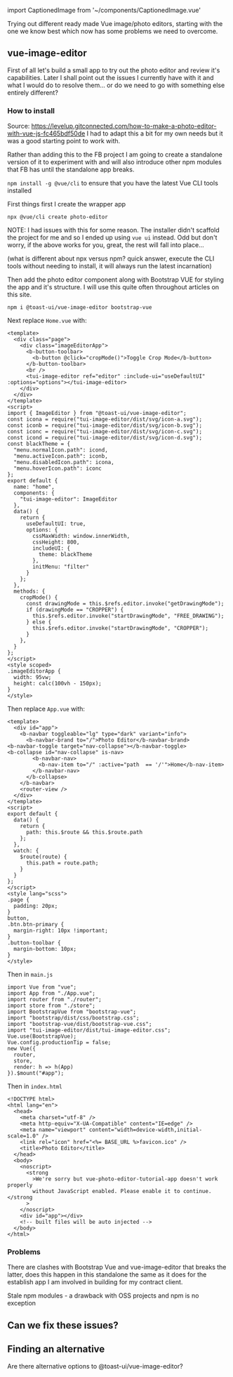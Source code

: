 import CaptionedImage from '~/components/CaptionedImage.vue'

Trying out different ready made Vue image/photo editors, starting with the one we know best which now has some problems we need to overcome.

## vue-image-editor
First of all let's build a small app to try out the photo editor and review it's capabilities. Later I shall point out the issues I currently have with it and what I would do to resolve them... or do we need to go with something else entirely different?

### How to install
Source: https://levelup.gitconnected.com/how-to-make-a-photo-editor-with-vue-js-fc465bdf50de I had to adapt this a bit for my own needs but it was a good starting point to work with.

Rather than adding this to the FB project I am going to create a standalone version of it to experiment with and will also introduce other npm modules that FB has until the standalone app breaks.

```npm install -g @vue/cli``` to ensure that you have the latest Vue CLI tools installed

First things first I create the wrapper app

```npx @vue/cli create photo-editor```

NOTE: I had issues with this for some reason. The installer didn't scaffold the project for me and so I ended up using ```vue ui``` instead. Odd but don't worry, if the above works for you, great, the rest will fall into place...

(what is different about npx versus npm? quick answer, execute the CLI tools without needing to install, it will always run the latest incarnation)

Then add the photo editor component along with Bootstrap VUE for styling the app and it's structure. I will use this quite often throughout articles on this site.

```npm i @toast-ui/vue-image-editor bootstrap-vue```

Next replace ```Home.vue```  with:

```vue
<template>
  <div class="page">
    <div class="imageEditorApp">
      <b-button-toolbar>
        <b-button @click="cropMode()">Toggle Crop Mode</b-button>
      </b-button-toolbar>
      <br />
      <tui-image-editor ref="editor" :include-ui="useDefaultUI" :options="options"></tui-image-editor>
    </div>
  </div>
</template>
<script>
import { ImageEditor } from "@toast-ui/vue-image-editor";
const icona = require("tui-image-editor/dist/svg/icon-a.svg");
const iconb = require("tui-image-editor/dist/svg/icon-b.svg");
const iconc = require("tui-image-editor/dist/svg/icon-c.svg");
const icond = require("tui-image-editor/dist/svg/icon-d.svg");
const blackTheme = {
  "menu.normalIcon.path": icond,
  "menu.activeIcon.path": iconb,
  "menu.disabledIcon.path": icona,
  "menu.hoverIcon.path": iconc
};
export default {
  name: "home",
  components: {
    "tui-image-editor": ImageEditor
  },
  data() {
    return {
      useDefaultUI: true,
      options: {
        cssMaxWidth: window.innerWidth,
        cssHeight: 800,
        includeUI: {
          theme: blackTheme
        },
        initMenu: "filter"
      }
    };
  },
  methods: {
    cropMode() {
      const drawingMode = this.$refs.editor.invoke("getDrawingMode");
      if (drawingMode == "CROPPER") {
        this.$refs.editor.invoke("startDrawingMode", "FREE_DRAWING");
      } else {
        this.$refs.editor.invoke("startDrawingMode", "CROPPER");
      }
    },
  }
};
</script>
<style scoped>
.imageEditorApp {
  width: 95vw;
  height: calc(100vh - 150px);
}
</style>
```

Then replace ```App.vue``` with:

```vue
<template>
  <div id="app">
    <b-navbar toggleable="lg" type="dark" variant="info">
      <b-navbar-brand to="/">Photo Editor</b-navbar-brand>
<b-navbar-toggle target="nav-collapse"></b-navbar-toggle>
<b-collapse id="nav-collapse" is-nav>
        <b-navbar-nav>
          <b-nav-item to="/" :active="path  == '/'">Home</b-nav-item>
        </b-navbar-nav>
      </b-collapse>
    </b-navbar>
    <router-view />
  </div>
</template>
<script>
export default {
  data() {
    return {
      path: this.$route && this.$route.path
    };
  },
  watch: {
    $route(route) {
      this.path = route.path;
    }
  }
};
</script>
<style lang="scss">
.page {
  padding: 20px;
}
button,
.btn.btn-primary {
  margin-right: 10px !important;
}
.button-toolbar {
  margin-bottom: 10px;
}
</style>
```

Then in ```main.js```

```
import Vue from "vue";
import App from "./App.vue";
import router from "./router";
import store from "./store";
import BootstrapVue from "bootstrap-vue";
import "bootstrap/dist/css/bootstrap.css";
import "bootstrap-vue/dist/bootstrap-vue.css";
import "tui-image-editor/dist/tui-image-editor.css";
Vue.use(BootstrapVue);
Vue.config.productionTip = false;
new Vue({
  router,
  store,
  render: h => h(App)
}).$mount("#app");
```


Then in ```index.html```

```
<!DOCTYPE html>
<html lang="en">
  <head>
    <meta charset="utf-8" />
    <meta http-equiv="X-UA-Compatible" content="IE=edge" />
    <meta name="viewport" content="width=device-width,initial-scale=1.0" />
    <link rel="icon" href="<%= BASE_URL %>favicon.ico" />
    <title>Photo Editor</title>
  </head>
  <body>
    <noscript>
      <strong
        >We're sorry but vue-photo-editor-tutorial-app doesn't work properly
        without JavaScript enabled. Please enable it to continue.</strong
      >
    </noscript>
    <div id="app"></div>
    <!-- built files will be auto injected -->
  </body>
</html>
```

<captioned-image alt="Photo Editor" caption="Photo Editor" imgFile="/code/screenshots/photo-editor-1.png" format="v"/>

### Problems
There are clashes with Bootstrap Vue and vue-image-editor that breaks the latter, does this happen in this standalone the same as it does for the establish app I am involved in building for my contract client.


Stale npm modules - a drawback with OSS projects and npm is no exception

## Can we fix these issues?


## Finding an alternative

Are there alternative options to @toast-ui/vue-image-editor?